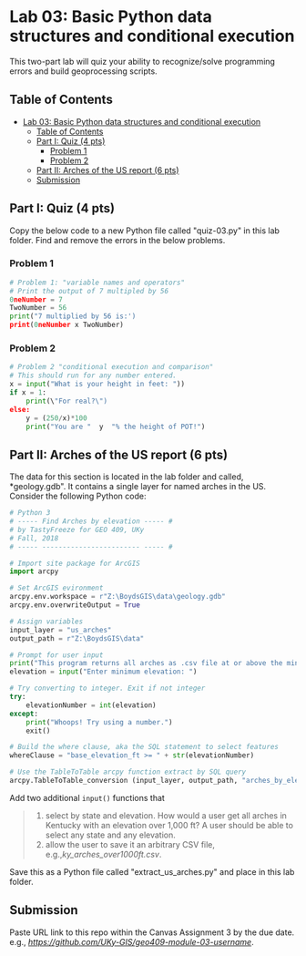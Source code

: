 # Lab 03: Basic Python data structures and conditional execution

This two-part lab will quiz your ability to recognize/solve programming errors and build geoprocessing scripts.

## Table of Contents

<!-- TOC -->

- [Lab 03: Basic Python data structures and conditional execution](#lab-03-basic-python-data-structures-and-conditional-execution)
    - [Table of Contents](#table-of-contents)
    - [Part I: Quiz (4 pts)](#part-i-quiz-4-pts)
        - [Problem 1](#problem-1)
        - [Problem 2](#problem-2)
    - [Part II: Arches of the US report (6 pts)](#part-ii-arches-of-the-us-report-6-pts)
    - [Submission](#submission)

<!-- /TOC -->

## Part I: Quiz (4 pts)

Copy the below code to a new Python file called "quiz-03.py" in this lab folder. Find and remove the errors in the below problems.

### Problem 1
```python
# Problem 1: "variable names and operators"
# Print the output of 7 multipled by 56
0neNumber = 7
TwoNumber = 56
print("7 multiplied by 56 is:')
print(0neNumber x TwoNumber)
```

### Problem 2
```python
# Problem 2 "conditional execution and comparison"
# This should run for any number entered.
x = input("What is your height in feet: "))
if x = 1:
    print(\"For real?\")
else:
    y = (250/x)*100 
    print("You are "  y  "% the height of POT!")

```

## Part II: Arches of the US report (6 pts)

The data for this section is located in the lab folder and called, *geology.gdb". It contains a single layer for named arches in the US. Consider the following Python code:

```python
# Python 3
# ----- Find Arches by elevation ----- #
# by TastyFreeze for GEO 409, UKy
# Fall, 2018
# ----- ------------------------ ----- #

# Import site package for ArcGIS
import arcpy

# Set ArcGIS evironment
arcpy.env.workspace = r"Z:\BoydsGIS\data\geology.gdb"
arcpy.env.overwriteOutput = True

# Assign variables
input_layer = "us_arches"
output_path = r"Z:\BoydsGIS\data"

# Prompt for user input
print("This program returns all arches as .csv file at or above the minimum elevation.")
elevation = input("Enter minimum elevation: ")

# Try converting to integer. Exit if not integer
try:
    elevationNumber = int(elevation)
except:
    print("Whoops! Try using a number.")
    exit()

# Build the where clause, aka the SQL statement to select features
whereClause = "base_elevation_ft >= " + str(elevationNumber)

# Use the TableToTable arcpy function extract by SQL query
arcpy.TableToTable_conversion (input_layer, output_path, "arches_by_elev.csv", whereClause)
```

Add two additional `input()` functions that
>1. select by state and elevation. How would a user get all arches in Kentucky with an elevation over 1,000 ft? A user should be able to select any state and any elevation.
>2. allow the user to save it an arbitrary CSV file, e.g.,*ky_arches_over1000ft.csv*.

Save this as a Python file called "extract_us_arches.py" and place in this lab folder.

## Submission

Paste URL link to this repo within the Canvas Assignment 3 by the due date. e.g., *https://github.com/UKy-GIS/geo409-module-03-username*.

